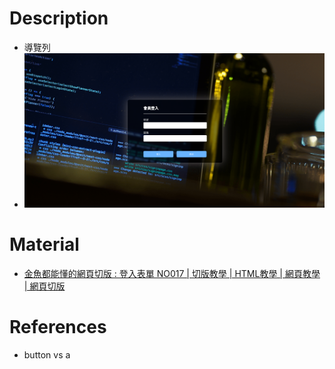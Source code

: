 # Description
* 導覽列
* ![Preview](https://raw.githubusercontent.com/JenHsuan/web-layout-practice/master/login/preview/preview.png)

# Material
* [金魚都能懂的網頁切版 : 登入表單 NO017 | 切版教學 | HTML教學 | 網頁教學 | 網頁切版](https://www.youtube.com/watch?v=G5MA36MboNw)

# References
* button vs a
